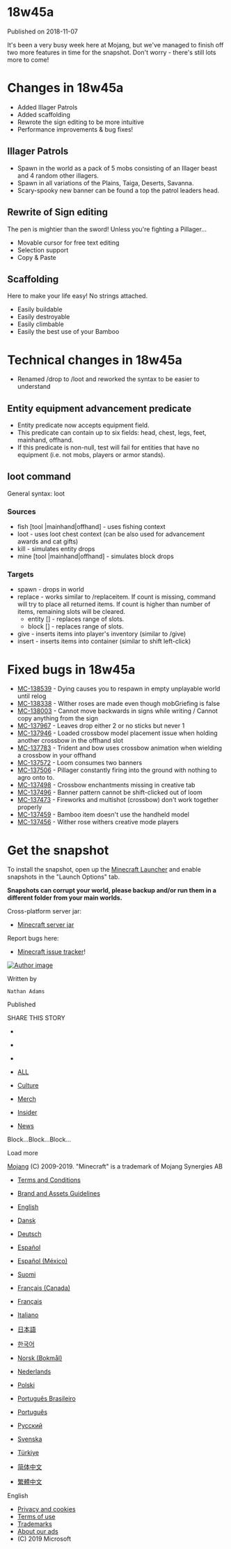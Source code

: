 # 18w45a
Published on 2018-11-07

It's been a very busy week here at Mojang, but we've managed to finish off two
more features in time for the snapshot. Don't worry - there's still lots more
to come!

#  Changes in 18w45a

  * Added Illager Patrols
  * Added scaffolding
  * Rewrote the sign editing to be more intuitive
  * Performance improvements & bug fixes!

##  Illager Patrols

  * Spawn in the world as a pack of 5 mobs consisting of an Illager beast and 4 random other illagers.
  * Spawn in all variations of the Plains, Taiga, Deserts, Savanna.
  * Scary-spooky new banner can be found a top the patrol leaders head.

##  Rewrite of Sign editing

The pen is mightier than the sword! Unless you're fighting a Pillager...

  * Movable cursor for free text editing
  * Selection support
  * Copy & Paste

##  Scaffolding

Here to make your life easy! No strings attached.

  * Easily buildable
  * Easily destroyable
  * Easily climbable
  * Easily the best use of your Bamboo

#  Technical changes in 18w45a

  * Renamed /drop to /loot and reworked the syntax to be easier to understand

##  Entity equipment advancement predicate

  * Entity predicate now accepts equipment field.
  * This predicate can contain up to six fields: head, chest, legs, feet, mainhand, offhand.
  * If this predicate is non-null, test will fail for entities that have no equipment (i.e. not mobs, players or armor stands).

##  loot command

General syntax: loot <target> <source>

###  Sources

  * fish <loot table id> <fishing location> [tool <item>|mainhand|offhand] \- uses fishing context
  * loot <loot table id> \- uses loot chest context (can be also used for advancement awards and cat gifts)
  * kill <entity selector> \- simulates entity drops
  * mine <mining location> [tool <item>|mainhand|offhand] \- simulates block drops

###  Targets

  * spawn <position> \- drops in world
  * replace \- works similar to /replaceitem. If count is missing, command will try to place all returned items. If count is higher than number of items, remaining slots will be cleared.
    * entity <entity selector> <start slot> [<count>] \- replaces range of slots.
    * block <position> <start slot> [<count>] \- replaces range of slots.
  * give <player selector> \- inserts items into player's inventory (similar to /give)
  * insert <position> \- inserts items into container (similar to shift left-click)

#  Fixed bugs in 18w45a

  * [MC-138539](https://bugs.mojang.com/browse/MC-138539) \- Dying causes you to respawn in empty unplayable world until relog
  * [MC-138338](https://bugs.mojang.com/browse/MC-138338) \- Wither roses are made even though mobGriefing is false
  * [MC-138003](https://bugs.mojang.com/browse/MC-138003) \- Cannot move backwards in signs while writing / Cannot copy anything from the sign
  * [MC-137967](https://bugs.mojang.com/browse/MC-137967) \- Leaves drop either 2 or no sticks but never 1
  * [MC-137946](https://bugs.mojang.com/browse/MC-137946) \- Loaded crossbow model placement issue when holding another crossbow in the offhand slot
  * [MC-137783](https://bugs.mojang.com/browse/MC-137783) \- Trident and bow uses crossbow animation when wielding a crossbow in your offhand
  * [MC-137572](https://bugs.mojang.com/browse/MC-137572) \- Loom consumes two banners
  * [MC-137506](https://bugs.mojang.com/browse/MC-137506) \- Pillager constantly firing into the ground with nothing to agro onto to.
  * [MC-137498](https://bugs.mojang.com/browse/MC-137498) \- Crossbow enchantments missing in creative tab
  * [MC-137496](https://bugs.mojang.com/browse/MC-137496) \- Banner pattern cannot be shift-clicked out of loom
  * [MC-137473](https://bugs.mojang.com/browse/MC-137473) \- Fireworks and multishot (crossbow) don't work together properly
  * [MC-137459](https://bugs.mojang.com/browse/MC-137459) \- Bamboo item doesn't use the handheld model
  * [MC-137456](https://bugs.mojang.com/browse/MC-137456) \- Wither rose withers creative mode players

#  Get the snapshot

To install the snapshot, open up the [Minecraft Launcher](/download) and
enable snapshots in the "Launch Options" tab.

 **Snapshots can corrupt your world, please backup and/or run them in a
different folder from your main worlds.**

Cross-platform server jar:

  * [Minecraft server jar](https://launcher.mojang.com/v1/objects/a004069d93ebfd9a6d93c57b66becac29f876d4c/server.jar)

Report bugs here:

  * [Minecraft issue tracker](https://bugs.mojang.com/browse/MC)!

[ ![Author
image](/content/dam/archive/d253f6cc9bc41748d2a4143064c9102d-Mojang_Avatars_302x170px_0013_Nathan_Avatar00.png)
]()

Written by

    Nathan Adams
Published

    

SHARE THIS STORY

  * [ ](https://www.facebook.com/sharer/sharer.php?u=https%3A%2F%2Fwww.minecraft.net%2Fen-us%2Farticle%2Fminecraft-snapshot-18w45a)
  * [ ](https://twitter.com/home?status=https%3A%2F%2Fwww.minecraft.net%2Fen-us%2Farticle%2Fminecraft-snapshot-18w45a)
  * [ ](https://www.reddit.com/submit?url=https%3A%2F%2Fwww.minecraft.net%2Fen-us%2Farticle%2Fminecraft-snapshot-18w45a)

  * [ALL](javascript:;)
  * [Culture](javascript:;)
  * [Merch](javascript:;)
  * [Insider](javascript:;)
  * [News](javascript:;)

Block...Block...Block...

Load more

[ ](https://mojang.com?ref=ft)

[Mojang](https://mojang.com) (C) 2009-2019. "Minecraft" is a trademark of
Mojang Synergies AB

  * [ Terms and Conditions ](https://account.mojang.com/terms?ref=ft)
  * [ Brand and Assets Guidelines ](https://account.mojang.com/terms?ref=ft#brand)

  * [English](/en-us/)
  * [Dansk](/da-dk/)
  * [Deutsch](/de-de/)
  * [Español](/es-es/)
  * [Español (México)](/es-mx/)
  * [Suomi](/fi-fi/)
  * [Français (Canada)](/fr-ca/)
  * [Français](/fr-fr/)
  * [Italiano](/it-it/)
  * [日本語](/ja-jp/)
  * [한국어](/ko-kr/)
  * [Norsk (Bokmål)](/nb-no/)
  * [Nederlands](/nl-nl/)
  * [Polski](/pl-pl/)
  * [Português Brasileiro](/pt-br/)
  * [Português](/pt-pt/)
  * [Русский](/ru-ru/)
  * [Svenska](/sv-se/)
  * [Türkiye](/tr-tr/)
  * [简体中文](/zh-hans/)
  * [繁體中文](/zh-hant/)

English

  * [Privacy and cookies](http://go.microsoft.com/fwlink/?linkid=521839)
  * [Terms of use](http://go.microsoft.com/fwlink/?linkid=206977)
  * [Trademarks](http://www.microsoft.com/trademarks)
  * [About our ads](http://choice.microsoft.com/)
  * (C) 2019 Microsoft

[ ](http://www.microsoft.com/)


